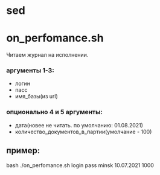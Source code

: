 # sed
on_perfomance.sh
==================
Читаем журнал на исполнении.
### аргументы 1-3: ### 
 - логин 
 - пасс 
 - имя_базы(из url)
### опционально 4 и 5 аргументы: ### 
 - дата(новее не читать. по умолчанию: 01.08.2021)
 - количество_документов_в_партии(умолчание - 100)
## пример: ##
   bash ./on_perfomance.sh login pass minsk 10.07.2021 1000

